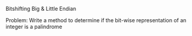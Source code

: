Bitshifting
Big & Little Endian

Problem:
Write a method to determine if the bit-wise representation of an integer is a palindrome
